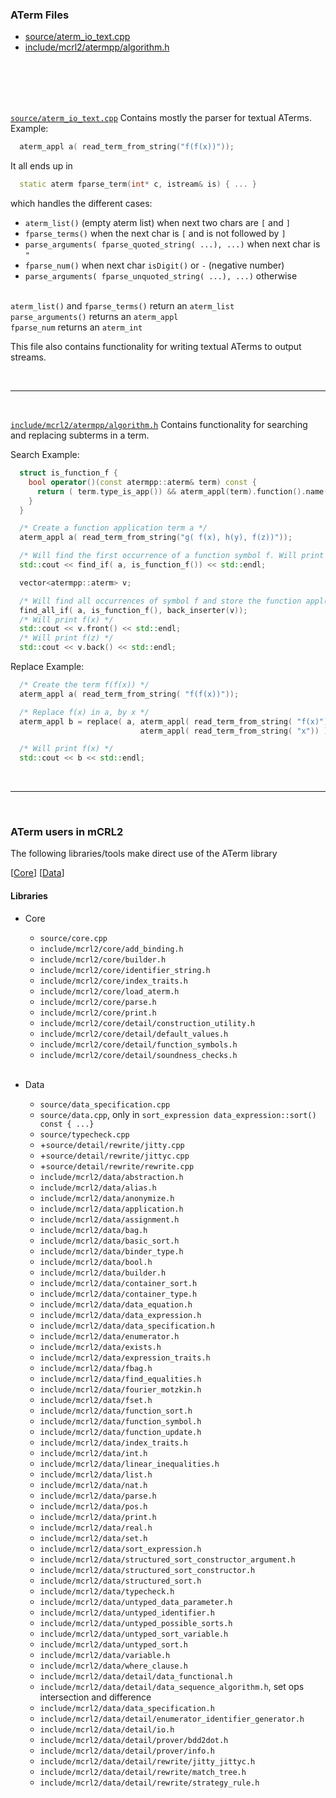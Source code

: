 ### ATerm Files
- [source/aterm_io_text.cpp](#source_aterm_io_text_cpp)
- [include/mcrl2/atermpp/algorithm.h](#include_mcrl2_atermpp_algorithm_h)


<br><br><br><br>

[`source/aterm_io_text.cpp`](doc/aterm__io__text_8cpp.html)<span id="source_aterm_io_text_cpp"></span> Contains mostly the parser for textual ATerms. Example:
```c++
  aterm_appl a( read_term_from_string("f(f(x))"));
```
It all ends up in
```c++
  static aterm fparse_term(int* c, istream& is) { ... }
```
which handles the different cases:

- `aterm_list()` (empty aterm list) when next two chars are `[` and `]`
- `fparse_terms()` when the next char is `[` and is not followed by `]`
- `parse_arguments( fparse_quoted_string( ...), ...)` when next char is `"`
- `fparse_num()` when next char `isDigit()` or `-` (negative number)
- `parse_arguments( fparse_unquoted_string( ...), ...)` otherwise

<br>`aterm_list()` and `fparse_terms()` return an `aterm_list`
<br>`parse_arguments()` returns an `aterm_appl`
<br>`fparse_num` returns an `aterm_int`

  This file also contains functionality for writing textual ATerms to output streams.

<br>

---

<br>

[`include/mcrl2/atermpp/algorithm.h`](doc/algorithm_8h.html)<span id="include_mcrl2_atermpp_algorithm_h"></span> Contains functionality for searching and replacing subterms in a term.

Search Example:
```c++
  struct is_function_f {
    bool operator()(const atermpp::aterm& term) const {
      return ( term.type_is_app()) && aterm_appl(term).function().name() == "f";
    }
  }

  /* Create a function application term a */
  aterm_appl a( read_term_from_string("g( f(x), h(y), f(z))"));

  /* Will find the first occurrence of a function symbol f. Will print f(x) */
  std::cout << find_if( a, is_function_f()) << std::endl;

  vector<atermpp::aterm> v;

  /* Will find all occurrences of symbol f and store the function appl(s) in v */
  find_all_if( a, is_function_f(), back_inserter(v));
  /* Will print f(x) */
  std::cout << v.front() << std::endl;
  /* Will print f(z) */
  std::cout << v.back() << std::endl;

```

Replace Example:
```c++
  /* Create the term f(f(x)) */
  aterm_appl a( read_term_from_string( "f(f(x))"));

  /* Replace f(x) in a, by x */
  aterm_appl b = replace( a, aterm_appl( read_term_from_string( "f(x)")),
                             aterm_appl( read_term_from_string( "x")) );

  /* Will print f(x) */
  std::cout << b << std::endl;
```

<br>

---

<br>

### ATerm users in mCRL2
<span id="aterm-users"></span>
The following libraries/tools make direct use of the ATerm library

[[Core](#core-lib-user)] [[Data](#data-lib-user)]

#### Libraries
- Core <span id="core-lib-user"></span>
  * `source/core.cpp`
  * `include/mcrl2/core/add_binding.h`
  * `include/mcrl2/core/builder.h`
  * `include/mcrl2/core/identifier_string.h`
  * `include/mcrl2/core/index_traits.h`
  * `include/mcrl2/core/load_aterm.h`
  * `include/mcrl2/core/parse.h`
  * `include/mcrl2/core/print.h`
  * `include/mcrl2/core/detail/construction_utility.h`
  * `include/mcrl2/core/detail/default_values.h`
  * `include/mcrl2/core/detail/function_symbols.h`
  * `include/mcrl2/core/detail/soundness_checks.h`

  <br>
- Data <span id="data-lib-user"></span>
  * `source/data_specification.cpp`
  * `source/data.cpp`, only in `sort_expression data_expression::sort() const { ...}`
  * `source/typecheck.cpp`
  * +`source/detail/rewrite/jitty.cpp`
  * +`source/detail/rewrite/jittyc.cpp`
  * +`source/detail/rewrite/rewrite.cpp`
  * `include/mcrl2/data/abstraction.h`
  * `include/mcrl2/data/alias.h`
  * `include/mcrl2/data/anonymize.h`
  * `include/mcrl2/data/application.h`
  * `include/mcrl2/data/assignment.h`
  * `include/mcrl2/data/bag.h`
  * `include/mcrl2/data/basic_sort.h`
  * `include/mcrl2/data/binder_type.h`
  * `include/mcrl2/data/bool.h`
  * `include/mcrl2/data/builder.h`
  * `include/mcrl2/data/container_sort.h`
  * `include/mcrl2/data/container_type.h`
  * `include/mcrl2/data/data_equation.h`
  * `include/mcrl2/data/data_expression.h`
  * `include/mcrl2/data/data_specification.h`
  * `include/mcrl2/data/enumerator.h`
  * `include/mcrl2/data/exists.h`
  * `include/mcrl2/data/expression_traits.h`
  * `include/mcrl2/data/fbag.h`
  * `include/mcrl2/data/find_equalities.h`
  * `include/mcrl2/data/fourier_motzkin.h`
  * `include/mcrl2/data/fset.h`
  * `include/mcrl2/data/function_sort.h`
  * `include/mcrl2/data/function_symbol.h`
  * `include/mcrl2/data/function_update.h`
  * `include/mcrl2/data/index_traits.h`
  * `include/mcrl2/data/int.h`
  * `include/mcrl2/data/linear_inequalities.h`
  * `include/mcrl2/data/list.h`
  * `include/mcrl2/data/nat.h`
  * `include/mcrl2/data/parse.h`
  * `include/mcrl2/data/pos.h`
  * `include/mcrl2/data/print.h`
  * `include/mcrl2/data/real.h`
  * `include/mcrl2/data/set.h`
  * `include/mcrl2/data/sort_expression.h`
  * `include/mcrl2/data/structured_sort_constructor_argument.h`
  * `include/mcrl2/data/structured_sort_constructor.h`
  * `include/mcrl2/data/structured_sort.h`
  * `include/mcrl2/data/typecheck.h`
  * `include/mcrl2/data/untyped_data_parameter.h`
  * `include/mcrl2/data/untyped_identifier.h`
  * `include/mcrl2/data/untyped_possible_sorts.h`
  * `include/mcrl2/data/untyped_sort_variable.h`
  * `include/mcrl2/data/untyped_sort.h`
  * `include/mcrl2/data/variable.h`
  * `include/mcrl2/data/where_clause.h`
  * `include/mcrl2/data/detail/data_functional.h`
  * `include/mcrl2/data/detail/data_sequence_algorithm.h`, set ops intersection and difference
  * `include/mcrl2/data/data_specification.h`
  * `include/mcrl2/data/detail/enumerator_identifier_generator.h`
  * `include/mcrl2/data/detail/io.h`
  * `include/mcrl2/data/detail/prover/bdd2dot.h`
  * `include/mcrl2/data/detail/prover/info.h`
  * `include/mcrl2/data/detail/rewrite/jitty_jittyc.h`
  * `include/mcrl2/data/detail/rewrite/match_tree.h`
  * `include/mcrl2/data/detail/rewrite/strategy_rule.h`
